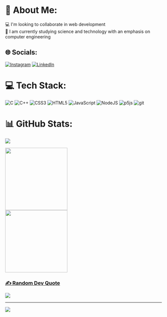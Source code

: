 # 💫 About Me:
💻 I'm looking to collaborate in web development<br>🌱 I am currently studying science and technology with an emphasis on computer engineering<br>


## 🌐 Socials:
[![Instagram](https://img.shields.io/badge/Instagram-%23E4405F.svg?logo=Instagram&logoColor=white)](https://instagram.com/yan_tvrs) [![LinkedIn](https://img.shields.io/badge/LinkedIn-%230077B5.svg?logo=linkedin&logoColor=white)](https://www.linkedin.com/in/yan-tavares-053868257/) 

# 💻 Tech Stack:
![C](https://img.shields.io/badge/c-%2300599C.svg?style=for-the-badge&logo=c&logoColor=white) ![C++](https://img.shields.io/badge/c++-%2300599C.svg?style=for-the-badge&logo=c%2B%2B&logoColor=white) ![CSS3](https://img.shields.io/badge/css3-%231572B6.svg?style=for-the-badge&logo=css3&logoColor=white) ![HTML5](https://img.shields.io/badge/html5-%23E34F26.svg?style=for-the-badge&logo=html5&logoColor=white) ![JavaScript](https://img.shields.io/badge/javascript-%23323330.svg?style=for-the-badge&logo=javascript&logoColor=%23F7DF1E) ![NodeJS](https://img.shields.io/badge/node.js-6DA55F?style=for-the-badge&logo=node.js&logoColor=white) ![p5js](https://img.shields.io/badge/p5.js-ED225D?style=for-the-badge&logo=p5.js&logoColor=FFFFFF)
![git](	https://img.shields.io/badge/Git-E34F26?style=for-the-badge&logo=git&logoColor=white)
# 📊 GitHub Stats:

![](https://github-readme-streak-stats.herokuapp.com/?user=yan_tvrs&theme=merko&hide_border=false)<br/>


<a href="https://github.com/yantvrs">
<img height="200em" src="https://github-readme-stats.vercel.app/api/top-langs/?username=yantvrs&layout=compact&langs_count=7&theme=merko"/>
<br/>
<img height="200em" src="https://github-readme-stats.vercel.app/api?username=yantvrs&show_icons=true&theme=merko&include_all_commits=true&count_private=true"/>


### ✍️ Random Dev Quote
![](https://quotes-github-readme.vercel.app/api?type=horizontal&theme=radical)

---
[![](https://visitcount.itsvg.in/api?id=yan_tvrs&icon=0&color=0)](https://visitcount.itsvg.in)

<!-- Proudly created with GPRM ( https://gprm.itsvg.in ) -->
